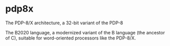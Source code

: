 # pdp8x

The PDP-8/X architecture, a 32-bit variant of the PDP-8

The B2020 language, a modernized variant of the B language
(the ancestor of C), suitable for word-oriented processors
like the PDP-8/X.
